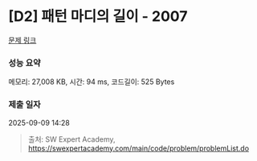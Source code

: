 # [D2] 패턴 마디의 길이 - 2007 

[문제 링크](https://swexpertacademy.com/main/code/problem/problemDetail.do?contestProbId=AV5P1kNKAl8DFAUq) 

### 성능 요약

메모리: 27,008 KB, 시간: 94 ms, 코드길이: 525 Bytes

### 제출 일자

2025-09-09 14:28



> 출처: SW Expert Academy, https://swexpertacademy.com/main/code/problem/problemList.do